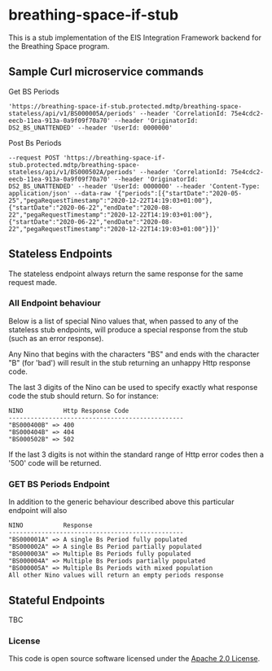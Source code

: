 # breathing-space-if-stub

This is a stub implementation of the EIS Integration Framework backend for the Breathing Space program.

## Sample Curl microservice commands

Get BS Periods

    'https://breathing-space-if-stub.protected.mdtp/breathing-space-stateless/api/v1/BS000005A/periods' --header 'CorrelationId: 75e4cdc2-eecb-11ea-913a-0a9f09f70a70' --header 'OriginatorId: DS2_BS_UNATTENDED' --header 'UserId: 0000000'

Post Bs Periods

    --request POST 'https://breathing-space-if-stub.protected.mdtp/breathing-space-stateless/api/v1/BS000502A/periods' --header 'CorrelationId: 75e4cdc2-eecb-11ea-913a-0a9f09f70a70' --header 'OriginatorId: DS2_BS_UNATTENDED' --header 'UserId: 0000000' --header 'Content-Type: application/json' --data-raw '{"periods":[{"startDate":"2020-05-25","pegaRequestTimestamp":"2020-12-22T14:19:03+01:00"},{"startDate":"2020-06-22","endDate":"2020-08-22","pegaRequestTimestamp":"2020-12-22T14:19:03+01:00"},{"startDate":"2020-06-22","endDate":"2020-08-22","pegaRequestTimestamp":"2020-12-22T14:19:03+01:00"}]}'

## Stateless Endpoints
The stateless endpoint always return the same response for the same request made.

### All Endpoint behaviour
Below is a list of special Nino values that, when passed to any of the stateless stub endpoints, will produce a special response from 
the stub (such as an error response).

Any Nino that begins with the characters "BS" and ends with the character "B" (for 'bad') will result
in the stub returning an unhappy Http response code. 

The last 3 digits of the Nino can be used to specify exactly what response code the stub should return. So
for instance:

    NINO           Http Response Code 
    ------------------------------------------------
    "BS000400B" => 400
    "BS000404B" => 404
    "BS000502B" => 502

If the last 3 digits is not within the standard range of Http error codes then a '500' code will be returned. 

### GET BS Periods Endpoint
In addition to the generic behaviour described above this particular endpoint will also    

    NINO           Response 
    ------------------------------------------------
    "BS000001A" => A single Bs Period fully populated
    "BS000002A" => A single Bs Period partially populated
    "BS000003A" => Multiple Bs Periods fully populated
    "BS000004A" => Multiple Bs Periods partially populated
    "BS000005A" => Multiple Bs Periods with mixed population
    All other Nino values will return an empty periods response

## Stateful Endpoints
TBC

### License

This code is open source software licensed under the [Apache 2.0 License]("http://www.apache.org/licenses/LICENSE-2.0.html").
